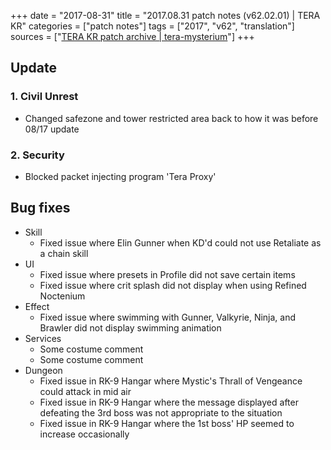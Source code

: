 +++
date = "2017-08-31"
title = "2017.08.31 patch notes (v62.02.01) | TERA KR"
categories = ["patch notes"]
tags = ["2017", "v62", "translation"]
sources = ["[TERA KR patch archive | tera-mysterium](/ko/patch/2017/v62-02-01)"]
+++

## Update

### **1.** Civil Unrest
- Changed safezone and tower restricted area back to how it was before 08/17 update

### **2.** Security
- Blocked packet injecting program 'Tera Proxy'

## Bug fixes

- Skill
  - Fixed issue where Elin Gunner when KD'd could not use Retaliate as a chain skill
- UI
  - Fixed issue where presets in Profile did not save certain items
  - Fixed issue where crit splash did not display when using Refined Noctenium
- Effect
  - Fixed issue where swimming with Gunner, Valkyrie, Ninja, and Brawler did not display swimming animation
- Services
  - Some costume comment
  - Some costume comment
- Dungeon
  - Fixed issue in RK-9 Hangar where Mystic's Thrall of Vengeance could attack in mid air
  - Fixed issue in RK-9 Hangar where the message displayed after defeating the 3rd boss was not appropriate to the situation
  - Fixed issue in RK-9 Hangar where the 1st boss' HP seemed to increase occasionally
